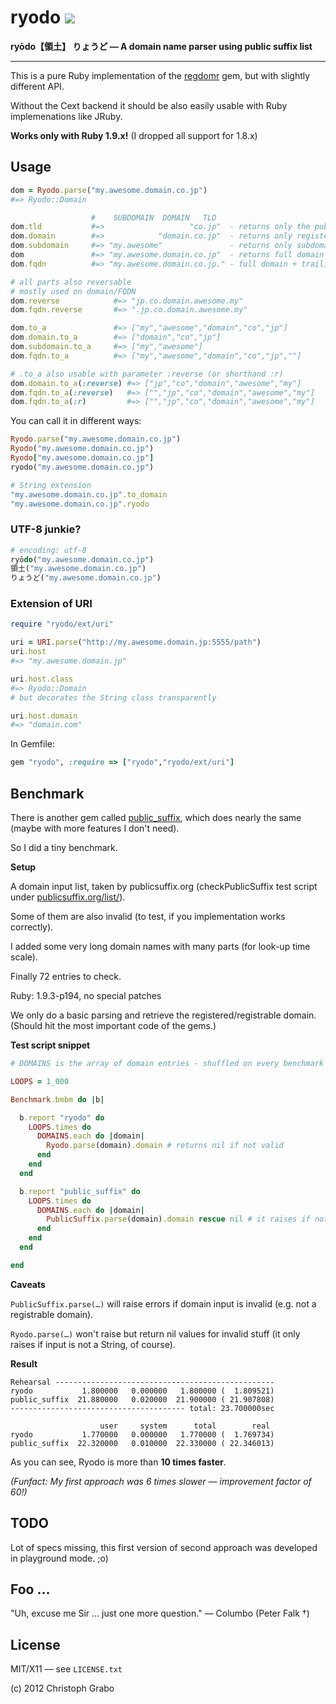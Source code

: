 # ryodo [![](https://secure.travis-ci.org/asaaki/ryodo.png)](http://travis-ci.org/asaaki/ryodo)

**ryōdo【領土】 りょうど — A domain name parser using public suffix list**

----

This is a pure Ruby implementation of the [regdomr](https://github.com/asaaki/regdomr) gem, but with slightly different API.

Without the Cext backend it should be also easily usable with Ruby implemenations like JRuby.

**Works only with Ruby 1.9.x!** (I dropped all support for 1.8.x)



## Usage

```ruby
dom = Ryodo.parse("my.awesome.domain.co.jp")
#=> Ryodo::Domain

                  #    SUBDOMAIN  DOMAIN   TLD
dom.tld           #=>                   "co.jp"  - returns only the public suffix
dom.domain        #=>            "domain.co.jp"  - returns only registered/registrable domain
dom.subdomain     #=> "my.awesome"               - returns only subdomain parts
dom               #=> "my.awesome.domain.co.jp"  - returns full domain string
dom.fqdn          #=> "my.awesome.domain.co.jp." - full domain + trailing dot

# all parts also reversable
# mostly used on domain/FQDN
dom.reverse            #=> "jp.co.domain.awesome.my"
dom.fqdn.reverse       #=> ".jp.co.domain.awesome.my"

dom.to_a               #=> ["my","awesome","domain","co","jp"]
dom.domain.to_a        #=> ["domain","co","jp"]
dom.subdomain.to_a     #=> ["my","awesome"]
dom.fqdn.to_a          #=> ["my","awesome","domain","co","jp",""]

# .to_a also usable with parameter :reverse (or shorthand :r)
dom.domain.to_a(:reverse) #=> ["jp","co","domain","awesome","my"]
dom.fqdn.to_a(:reverse)   #=> ["","jp","co","domain","awesome","my"]
dom.fqdn.to_a(:r)         #=> ["","jp","co","domain","awesome","my"]
```

You can call it in different ways:

```ruby
Ryodo.parse("my.awesome.domain.co.jp")
Ryodo("my.awesome.domain.co.jp")
Ryodo["my.awesome.domain.co.jp"]
ryodo("my.awesome.domain.co.jp")

# String extension
"my.awesome.domain.co.jp".to_domain
"my.awesome.domain.co.jp".ryodo
```

### UTF-8 junkie?

```ruby
# encoding: utf-8
ryōdo("my.awesome.domain.co.jp")
領土("my.awesome.domain.co.jp")
りょうど("my.awesome.domain.co.jp")
```

### Extension of URI

```ruby
require "ryodo/ext/uri"

uri = URI.parse("http://my.awesome.domain.jp:5555/path")
uri.host
#=> "my.awesome.domain.jp"

uri.host.class
#=> Ryodo::Domain
# but decorates the String class transparently

uri.host.domain
#=> "domain.com"
```

In Gemfile:

```ruby
gem "ryodo", :require => ["ryodo","ryodo/ext/uri"]
```



## Benchmark

There is another gem called [public_suffix](https://github.com/weppos/public_suffix_service), which does nearly the same (maybe with more features I don't need).

So I did a tiny benchmark.

**Setup**

A domain input list, taken by publicsuffix.org (checkPublicSuffix test script under [publicsuffix.org/list/](http://publicsuffix.org/list/)).

Some of them are also invalid (to test, if you implementation works correctly).

I added some very long domain names with many parts (for look-up time scale).

Finally 72 entries to check.

Ruby: 1.9.3-p194, no special patches

We only do a basic parsing and retrieve the registered/registrable domain. (Should hit the most important code of the gems.)

**Test script snippet**

```ruby
# DOMAINS is the array of domain entries - shuffled on every benchmark run

LOOPS = 1_000

Benchmark.bmbm do |b|

  b.report "ryodo" do
    LOOPS.times do
      DOMAINS.each do |domain|
        Ryodo.parse(domain).domain # returns nil if not valid
      end
    end
  end

  b.report "public_suffix" do
    LOOPS.times do
      DOMAINS.each do |domain|
        PublicSuffix.parse(domain).domain rescue nil # it raises if not valid in any way, so we rescue it
      end
    end
  end

end
```

**Caveats**

`PublicSuffix.parse(…)` will raise errors if domain input is invalid (e.g. not a registrable domain).

`Ryodo.parse(…)` won't raise but return nil values for invalid stuff (it only raises if input is not a String, of course).

**Result**

```
Rehearsal -------------------------------------------------
ryodo           1.800000   0.000000   1.800000 (  1.809521)
public_suffix  21.880000   0.020000  21.900000 ( 21.907808)
--------------------------------------- total: 23.700000sec

                    user     system      total        real
ryodo           1.770000   0.000000   1.770000 (  1.769734)
public_suffix  22.320000   0.010000  22.330000 ( 22.346013)
```

As you can see, Ryodo is more than **10 times faster**.

_(Funfact: My first approach was 6 times slower — improvement factor of 60!)_




## TODO

Lot of specs missing, this first version of second approach was developed in playground mode. ;o)



## Foo …

"Uh, excuse me Sir … just one more question." — Columbo (Peter Falk †)



## License

MIT/X11 — see `LICENSE.txt`

(c) 2012 Christoph Grabo